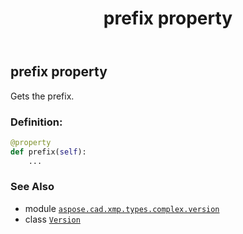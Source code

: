 ﻿---
title: prefix property
second_title: Aspose.CAD for Python via .NET API References
description: 
type: docs
weight: 80
url: /aspose.cad.xmp.types.complex.version/version/prefix/
is_root: false
---

## prefix property


Gets the prefix.
### Definition:
```python
@property
def prefix(self):
    ...
```

### See Also
* module [`aspose.cad.xmp.types.complex.version`](../../)
* class [`Version`](/cad/python-net/aspose.cad.xmp.types.complex.version/version)

